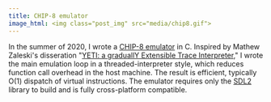 ```yaml
---
title: CHIP-8 emulator
image_html: <img class="post_img" src="media/chip8.gif">
---
```

	
<p class="main_text">
In the summer of 2020, I wrote a <a href="https://github.com/Keating950/chip8">CHIP-8 emulator</a> in C. Inspired by
Mathew Zaleski's disseration
"<a href="http://www.cs.toronto.edu/~matz/dissertation/matzDissertation-latex2html/node6.html">YETI: a graduallY Extensible Trace Interpreter</a>,"
I wrote the main emulation loop in a threaded-interpreter style, which reduces
function call overhead in the host machine. The result is efficient, typically
O(1) dispatch of virtual instructions. The emulator requires only the <a
href="https://libsdl.org/download-2.0.php">SDL2</a> library to build and is
fully cross-platform compatible.
</p>
